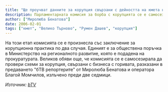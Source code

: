 ```yaml
---
title: "Ще проучват данните за корупция свързани с дейността на кмета на Велико Търново"
description: Парламентарната комисия за борба с корупцията се е самосезирала и ще проучи данните за корупция, свързани с дейността на кмета на Велико Търново Румен Рашев, съобщи в предаването на Би Ти Ви тази сутрин председателят на комисията Бойко Великов.
author: ["Миролюба Бенатова"]
date: 2006-02-01
tags: ["кмет", "Велико Търново", "Румен Дашев", "корупция"]
---
```


На този етап комисията се е произнесла със заключение за корупционна практика по два случая. Единият е за обществена поръчка в Министерство на регионалното развитие, която е подадена на прокуратурата. Великов обяви още, че комисията се е самосезирала да провери схеми за корупция, свързани с бизнеса с горивата, разказани в предаването "бТВ репортерите" от Миролюба Бенатова и оператора Благой Момчилов, излъчено преди две седмици.

*Източник: [bTV](https://btvnovinite.bg/46709-Shte_prouchvat_dannite_za_koruptsiya_svarzani_s_deynostta_na_kmeta_na_Veliko_Tarnovo.html)*
